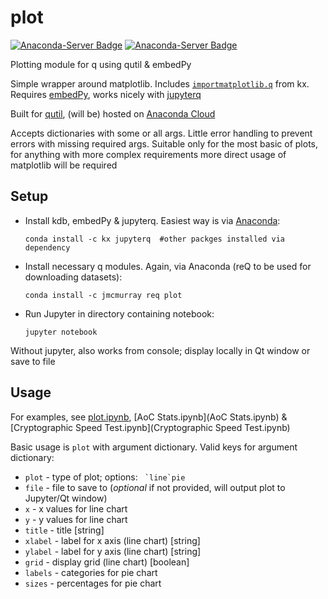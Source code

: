 # plot

[![Anaconda-Server Badge](https://anaconda.org/jmcmurray/plot/badges/version.svg)](https://anaconda.org/jmcmurray/plot)
[![Anaconda-Server Badge](https://anaconda.org/jmcmurray/plot/badges/downloads.svg)](https://anaconda.org/jmcmurray/plot)

Plotting module for q using qutil & embedPy

Simple wrapper around matplotlib. Includes [`importmatplotlib.q`](https://github.com/KxSystems/embedPy/blob/master/examples/importmatplotlib.q) from kx. Requires [embedPy](https://github.com/KxSystems/embedPy), works nicely with [jupyterq](https://github.com/KxSystems/jupyterq)

Built for [qutil](https://github.com/nugend/qutil), (will be) hosted on [Anaconda Cloud](https://anaconda.org/jmcmurray/repo)

Accepts dictionaries with some or all args. Little error handling to prevent errors with missing required args. Suitable only for the most basic of plots, for anything with more complex requirements more direct usage of matplotlib will be required

## Setup

* Install kdb, embedPy & jupyterq. Easiest way is via [Anaconda](https://www.anaconda.com/download/):

    `conda install -c kx jupyterq  #other packges installed via dependency`
    
    
* Install necessary q modules. Again, via Anaconda (reQ to be used for downloading datasets):

    `conda install -c jmcmurray req plot`
    
    
* Run Jupyter in directory containing notebook:

    `jupyter notebook`
    
Without jupyter, also works from console; display locally in Qt window or save to file

## Usage

For examples, see [plot.ipynb](plot.ipynb), [AoC Stats.ipynb](AoC Stats.ipynb) & [Cryptographic Speed Test.ipynb](Cryptographic Speed Test.ipynb)

Basic usage is `plot` with argument dictionary. Valid keys for argument dictionary:

* `plot` - type of plot; options: `` `line`pie``
* `file` - file to save to (*optional* if not provided, will output plot to Jupyter/Qt window)
* `x` - x values for line chart
* `y` - y values for line chart
* `title` - title [string]
* `xlabel` - label for x axis (line chart) [string]
* `ylabel` - label for y axis (line chart) [string]
* `grid` - display grid (line chart) [boolean]
* `labels` - categories for pie chart
* `sizes` - percentages for pie chart


